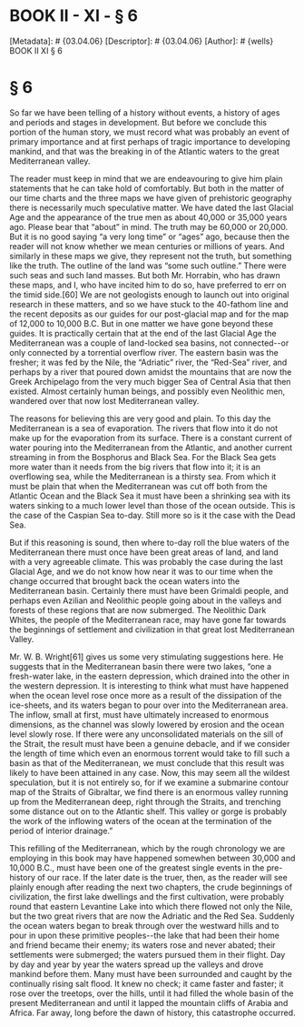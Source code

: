 # BOOK II - XI - § 6
[Metadata]: # {03.04.06}
[Descriptor]: # {03.04.06}
[Author]: # {wells}
BOOK II
XI
§ 6
# § 6
So far we have been telling of a history without events, a history of ages and
periods and stages in development. But before we conclude this portion of the
human story, we must record what was probably an event of primary importance
and at first perhaps of tragic importance to developing mankind, and that was
the breaking in of the Atlantic waters to the great Mediterranean valley.

The reader must keep in mind that we are endeavouring to give him plain
statements that he can take hold of comfortably. But both in the matter of our
time charts and the three maps we have given of prehistoric geography there is
necessarily much speculative matter. We have dated the last Glacial Age and the
appearance of the true men as about 40,000 or 35,000 years ago. Please bear
that “about” in mind. The truth may be 60,000 or 20,000. But it is no good
saying “a very long time” or “ages” ago, because then the reader will not know
whether we mean centuries or millions of years. And similarly in these maps we
give, they represent not the truth, but something like the truth. The outline
of the land was “some such outline.” There were such seas and such land masses.
But both Mr. Horrabin, who has drawn these maps, and I, who have incited him to
do so, have preferred to err on the timid side.[60] We are not geologists
enough to launch out into original research in these matters, and so we have
stuck to the 40-fathom line and the recent deposits as our guides for our
post-glacial map and for the map of 12,000 to 10,000 B.C. But in one matter we
have gone beyond these guides. It is practically certain that at the end of the
last Glacial Age the Mediterranean was a couple of land-locked sea basins, not
connected--or only connected by a torrential overflow river. The eastern basin
was the fresher; it was fed by the Nile, the “Adriatic” river, the “Red-Sea”
river, and perhaps by a river that poured down amidst the mountains that are
now the Greek Archipelago from the very much bigger Sea of Central Asia that
then existed. Almost certainly human beings, and possibly even Neolithic men,
wandered over that now lost Mediterranean valley.

The reasons for believing this are very good and plain. To this day the
Mediterranean is a sea of evaporation. The rivers that flow into it do not make
up for the evaporation from its surface. There is a constant current of water
pouring into the Mediterranean from the Atlantic, and another current streaming
in from the Bosphorus and Black Sea. For the Black Sea gets more water than it
needs from the big rivers that flow into it; it is an overflowing sea, while
the Mediterranean is a thirsty sea. From which it must be plain that when the
Mediterranean was cut off both from the Atlantic Ocean and the Black Sea it
must have been a shrinking sea with its waters sinking to a much lower level
than those of the ocean outside. This is the case of the Caspian Sea to-day.
Still more so is it the case with the Dead Sea.

But if this reasoning is sound, then where to-day roll the blue waters of the
Mediterranean there must once have been great areas of land, and land with a
very agreeable climate. This was probably the case during the last Glacial Age,
and we do not know how near it was to our time when the change occurred that
brought back the ocean waters into the Mediterranean basin. Certainly there
must have been Grimaldi people, and perhaps even Azilian and Neolithic people
going about in the valleys and forests of these regions that are now submerged.
The Neolithic Dark Whites, the people of the Mediterranean race, may have gone
far towards the beginnings of settlement and civilization in that great lost
Mediterranean Valley.

Mr. W. B. Wright[61] gives us some very stimulating suggestions here. He
suggests that in the Mediterranean basin there were two lakes, “one a
fresh-water lake, in the eastern depression, which drained into the other in
the western depression. It is interesting to think what must have happened when
the ocean level rose once more as a result of the dissipation of the
ice-sheets, and its waters began to pour over into the Mediterranean area. The
inflow, small at first, must have ultimately increased to enormous dimensions,
as the channel was slowly lowered by erosion and the ocean level slowly rose.
If there were any unconsolidated materials on the sill of the Strait, the
result must have been a genuine debacle, and if we consider the length of time
which even an enormous torrent would take to fill such a basin as that of the
Mediterranean, we must conclude that this result was likely to have been
attained in any case. Now, this may seem all the wildest speculation, but it is
not entirely so, for if we examine a submarine contour map of the Straits of
Gibraltar, we find there is an enormous valley running up from the
Mediterranean deep, right through the Straits, and trenching some distance out
on to the Atlantic shelf. This valley or gorge is probably the work of the
inflowing waters of the ocean at the termination of the period of interior
drainage.”

This refilling of the Mediterranean, which by the rough chronology we are
employing in this book may have happened somewhen between 30,000 and 10,000
B.C., must have been one of the greatest single events in the pre-history of
our race. If the later date is the truer, then, as the reader will see plainly
enough after reading the next two chapters, the crude beginnings of
civilization, the first lake dwellings and the first cultivation, were probably
round that eastern Levantine Lake into which there flowed not only the Nile,
but the two great rivers that are now the Adriatic and the Red Sea. Suddenly
the ocean waters began to break through over the westward hills and to pour in
upon these primitive peoples--the lake that had been their home and friend
became their enemy; its waters rose and never abated; their settlements were
submerged; the waters pursued them in their flight. Day by day and year by year
the waters spread up the valleys and drove mankind before them. Many must have
been surrounded and caught by the continually rising salt flood. It knew no
check; it came faster and faster; it rose over the treetops, over the hills,
until it had filled the whole basin of the present Mediterranean and until it
lapped the mountain cliffs of Arabia and Africa. Far away, long before the dawn
of history, this catastrophe occurred.


